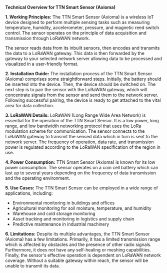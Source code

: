 **Technical Overview for TTN Smart Sensor (Axioma)**

**1. Working Principles:**
The TTN Smart Sensor (Axioma) is a wireless IoT device designed to perform multiple sensing tasks such as measuring temperature, humidity, accelerometer, pressure, and magnetic reed switch control. The sensor operates on the principle of data acquisition and transmission through LoRaWAN network.

The sensor reads data from its inbuilt sensors, then encodes and transmits the data to a LoRaWAN gateway. This data is then forwarded by the gateway to your selected network server allowing data to be processed and visualized in a user-friendly format. 

**2. Installation Guide:**
The installation process of the TTN Smart Sensor (Axioma) comprises some straightforward steps. Initially, the battery should be inserted into the device. Then, the device should be switched on. The next step is to pair the sensor with the LoRaWAN gateway, which will concentrate signals from the sensor and send them to the network server. Following successful pairing, the device is ready to get attached to the vital area for data collection. 

**3. LoRaWAN Details:**
LoRaWAN (Long Range Wide Area Network) is essential for the operation of the TTN Smart Sensor. It is a low power, long range, and low bandwidth networking protocol that uses the LoRa modulation scheme for communication. The sensor connects to the LoRaWAN gateway to transmit the sensed data which in turn is sent to the network server. The frequency of operation, data rate, and transmission power is regulated according to the LoRaWAN specification of the region in use. 

**4. Power Consumption:**
TTN Smart Sensor (Axioma) is known for its low power consumption. The sensor operates on a coin cell battery which can last up to several years depending on the frequency of data transmission and the operating environment. 

**5. Use Cases:**
The TTN Smart Sensor can be employed in a wide range of applications, including:
- Environmental monitoring in buildings and offices
- Agricultural monitoring for soil moisture, temperature, and humidity
- Warehouse and cold storage monitoring
- Asset tracking and monitoring in logistics and supply chain
- Predictive maintenance in industrial machinery

**6. Limitations:**
Despite its multiple advantages, the TTN Smart Sensor (Axioma) has a few limitations. Primarily, it has a limited transmission range which is affected by obstacles and the presence of other radio signals. Furthermore, it does not have any self-healing or meshing capabilities. Finally, the sensor's effective operation is dependent on LoRaWAN network coverage. Without a suitable gateway within reach, the sensor will be unable to transmit its data.